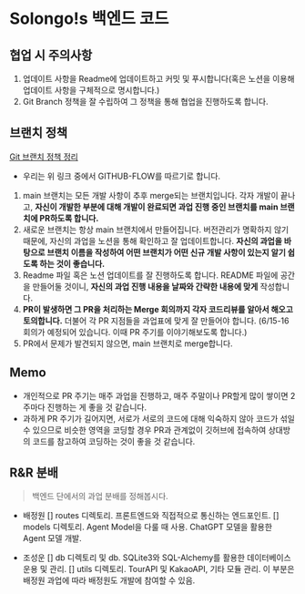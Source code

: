 # Solongo!s 백엔드 코드

## 협업 시 주의사항

1. 업데이트 사항을 Readme에 업데이트하고 커밋 및 푸시합니다(혹은 노션을 이용해 업데이트 사항을 구체적으로 명시합니다.)
2. Git Branch 정책을 잘 수립하여 그 정책을 통해 협업을 진행하도록 합니다.

## 브랜치 정책

[Git 브랜치 정책 정리](https://inpa.tistory.com/entry/GIT-%E2%9A%A1%EF%B8%8F-github-flow-git-flow-%F0%9F%93%88-%EB%B8%8C%EB%9E%9C%EC%B9%98-%EC%A0%84%EB%9E%B5)

- 우리는 위 링크 중에서 GITHUB-FLOW를 따르기로 합니다.

1. main 브랜치는 모든 개발 사항이 추후 merge되는 브랜치입니다. 각자 개발이 끝나고, **자신이 개발한 부분에 대해 개발이 완료되면 과업 진행 중인 브랜치를 main 브랜치에 PR하도록 합니다.**
2. 새로운 브랜치는 항상 main 브랜치에서 만들어집니다. 버전관리가 명확하지 않기 때문에, 자신의 과업을 노션을 통해 확인하고 잘 업데이트합니다. **자신의 과업을 바탕으로 브랜치 이름을 작성하여 어떤 브랜치가 어떤 신규 개발 사항이 있는지 알기 쉽도록 하는 것이 좋습니다.**
3. Readme 파일 혹은 노션 업데이트를 잘 진행하도록 합니다. README 파일에 공간을 만들어둘 것이니, **자신의 과업 진행 내용을 날짜와 간략한 내용에 맞게** 작성합니다.
4. **PR이 발생하면 그 PR을 처리하는 Merge 회의까지 각자 코드리뷰를 알아서 해오고 토의합니다.** 더불어 각 PR 지점들을 과업표에 맞게 잘 만들어야 합니다.
   (6/15-16 회의가 예정되어 있습니다. 이때 PR 주기를 이야기해보도록 합니다.)
5. PR에서 문제가 발견되지 않으면, main 브랜치로 merge합니다.

## Memo

- 개인적으로 PR 주기는 매주 과업을 진행하고, 매주 주말이나 PR할게 많이 쌓이면 2주마다 진행하는 게 좋을 것 같습니다.
- 과하게 PR 주기가 길어지면, 서로가 서로의 코드에 대해 익숙하지 않아 코드가 섞일 수 있으므로 비슷한 영역을 코딩할 경우 PR과 관계없이 깃허브에 접속하여 상대방의 코드를 참고하여 코딩하는 것이 좋을 것 같습니다.

## R&R 분배

> 백엔드 단에서의 과업 분배를 정해봅시다.

- 배정원
  [] routes 디렉토리. 프론트엔드와 직접적으로 통신하는 엔드포인트.
  [] models 디렉토리. Agent Model을 다룰 때 사용. ChatGPT 모델을 활용한 Agent 모델 개발.

- 조성운
  [] db 디렉토리 및 db. SQLite3와 SQL-Alchemy를 활용한 데이터베이스 운용 및 관리.
  [] utils 디렉토리. TourAPI 및 KakaoAPI, 기타 모듈 관리. 이 부분은 배정원 과업에 따라 배정원도 개발에 참여할 수 있음.

